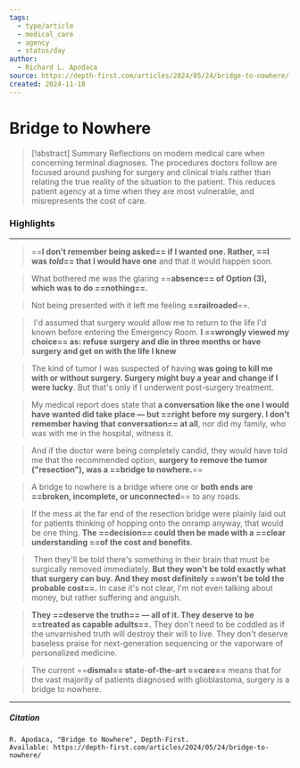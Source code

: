 ```yaml
---
tags:
  - type/article
  - medical_care
  - agency
  - status/day
author:
  - Richard L. Apodaca
source: https://depth-first.com/articles/2024/05/24/bridge-to-nowhere/
created: 2024-11-18
---
```

# Bridge to Nowhere

> [!abstract] Summary
> Reflections on modern medical care when concerning terminal diagnoses. The procedures doctors follow are focused around pushing for surgery and clinical trials rather than relating the true reality of the situation to the patient. This reduces patient agency at a time when they are most vulnerable, and misrepresents the cost of care.
### Highlights
---
> ==**I don't remember being asked== if I wanted one. Rather, ==I was _told_== that I would have one** and that it would happen soon.

> What bothered me was the glaring ==**absence== of Option (3), which was to do ==nothing==.**

> Not being presented with it left me feeling **==railroaded**==.

>  I'd assumed that surgery would allow me to return to the life I'd known before entering the Emergency Room. **I ==wrongly viewed my choice== as: refuse surgery and die in three months or have surgery and get on with the life I knew**

> The kind of tumor I was suspected of having **was going to kill me with or without surgery. Surgery might buy a year and change if I were lucky**. But that's only if I underwent post-surgery treatment.

> My medical report does state that **a conversation like the one I would have wanted did take place — but ==right before my surgery. I don't remember having that conversation== at all**, nor did my family, who was with me in the hospital, witness it.

> And if the doctor were being completely candid, they would have told me that the recommended option, **surgery to remove the tumor ("resection"), was a ==bridge to nowhere.**==

> A bridge to nowhere is a bridge where one or **both ends are ==broken, incomplete, or unconnected**== to any roads.

> If the mess at the far end of the resection bridge were plainly laid out for patients thinking of hopping onto the onramp anyway, that would be one thing. **The ==decision== could then be made with a ==clear understanding ==of the cost and benefits**.

>  Then they'll be told there's something in their brain that must be surgically removed immediately. **But they won't be told exactly what that surgery can buy. And they most definitely ==won't be told the probable cost==.** In case it's not clear, I'm not even talking about money, but rather suffering and anguish.

> **They ==deserve the truth== — all of it. They deserve to be ==treated as capable adults==.** They don't need to be coddled as if the unvarnished truth will destroy their will to live. They don't deserve baseless praise for next-generation sequencing or the vaporware of personalized medicine.

> The current ==**dismal== state-of-the-art ==care==** means that for the vast majority of patients diagnosed with glioblastoma, surgery is a bridge to nowhere.
---
##### Citation

```
R. Apodaca, "Bridge to Nowhere", Depth-First.
Available: https://depth-first.com/articles/2024/05/24/bridge-to-nowhere/
```
